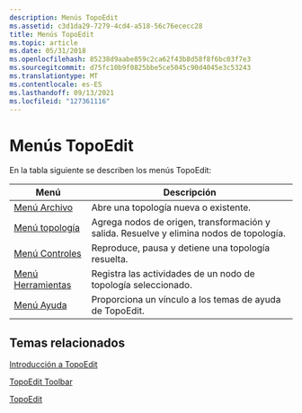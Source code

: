 ```yaml
---
description: Menús TopoEdit
ms.assetid: c3d1da29-7279-4cd4-a518-56c76ececc28
title: Menús TopoEdit
ms.topic: article
ms.date: 05/31/2018
ms.openlocfilehash: 85238d9aabe859c2ca62f43b8d58f8f6bc03f7e3
ms.sourcegitcommit: d75fc10b9f0825bbe5ce5045c90d4045e3c53243
ms.translationtype: MT
ms.contentlocale: es-ES
ms.lasthandoff: 09/13/2021
ms.locfileid: "127361116"
---
```

# <a name="topoedit-menus"></a>Menús TopoEdit

En la tabla siguiente se describen los menús TopoEdit:



| Menú                               | Descripción                                                                    |
|------------------------------------|--------------------------------------------------------------------------------|
| [Menú Archivo](file-menu.md)         | Abre una topología nueva o existente.                                              |
| [Menú topología](topology-menu.md) | Agrega nodos de origen, transformación y salida. Resuelve y elimina nodos de topología. |
| [Menú Controles](controls-menu.md) | Reproduce, pausa y detiene una topología resuelta.                                  |
| [Menú Herramientas](tools-menu.md)       | Registra las actividades de un nodo de topología seleccionado.                                   |
| [Menú Ayuda](help-menu.md)         | Proporciona un vínculo a los temas de ayuda de TopoEdit.                                   |



 

## <a name="related-topics"></a>Temas relacionados

<dl> <dt>

[Introducción a TopoEdit](introduction-to-topoedit.md)
</dt> <dt>

[TopoEdit Toolbar](topoedit-toolbar.md)
</dt> <dt>

[TopoEdit](topoedit.md)
</dt> </dl>

 

 



